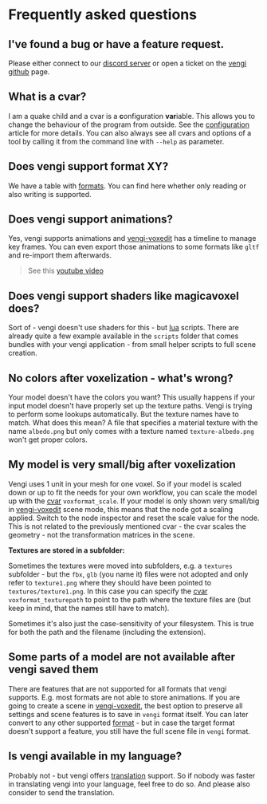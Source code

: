 # Frequently asked questions

## I've found a bug or have a feature request.

Please either connect to our [discord server](https://vengi-voxel.de/discord) or open a ticket on the [vengi github](https://github.com/vengi-voxel/vengi/) page.

## What is a cvar?

I am a quake child and a cvar is a **c**onfiguration **var**iable. This allows you to change the behaviour of the program from outside. See the [configuration](Configuration.md) article for more details. You can also always see all cvars and options of a tool by calling it from the command line with `--help` as parameter.

## Does vengi support format XY?

We have a table with [formats](Formats.md). You can find here whether only reading or also writing is supported.

## Does vengi support animations?

Yes, vengi supports animations and [vengi-voxedit](voxedit/Index.md) has a timeline to manage key frames. You can even export those animations to some formats like `gltf` and re-import them afterwards.

> See this [youtube video](https://youtu.be/mynzgoaoxXo)

## Does vengi support shaders like magicavoxel does?

Sort of - vengi doesn't use shaders for this - but [lua](LUAScript.md) scripts. There are already quite a few example available in the `scripts` folder that comes bundles with your vengi application - from small helper scripts to full scene creation.

## No colors after voxelization - what's wrong?

Your model doesn't have the colors you want? This usually happens if your input model doesn't have properly set up the texture paths. Vengi is trying to perform some lookups automatically. But the texture names have to match. What does this mean? A file that specifies a material texture with the name `albedo.png` but only comes with a texture named `texture-albedo.png` won't get proper colors.

## My model is very small/big after voxelization

Vengi uses 1 unit in your mesh for one voxel. So if your model is scaled down or up to fit the needs for your own workflow, you can scale the model up with the [cvar](Configuration.md) `voxformat_scale`. If your model is only shown very small/big in [vengi-voxedit](voxedit/Index.md) scene mode, this means that the node got a scaling applied. Switch to the node inspector and reset the scale value for the node. This is not related to the previously mentioned cvar - the cvar scales the geometry - not the transformation matrices in the scene.

**Textures are stored in a subfolder:**

Sometimes the textures were moved into subfolders, e.g. a `textures` subfolder - but the `fbx`, `glb` (you name it) files were not adopted and only refer to `texture1.png` where they should have been pointed to `textures/texture1.png`. In this case you can specify the [cvar](Configuration.md) `voxformat_texturepath` to point to the path where the texture files are (but keep in mind, that the names still have to match).

Sometimes it's also just the case-sensitivity of your filesystem. This is true for both the path and the filename (including the extension).

## Some parts of a model are not available after vengi saved them

There are features that are not supported for all formats that vengi supports. E.g. most formats are not able to store animations. If you are going to create a scene in [vengi-voxedit](voxedit/Index.md), the best option to preserve all settings and scene features is to save in `vengi` format itself. You can later convert to any other supported [format](Formats.md) - but in case the target format doesn't support a feature, you still have the full scene file in `vengi` format.

## Is vengi available in my language?

Probably not - but vengi offers [translation](Translation.md) support. So if nobody was faster in translating vengi into your language, feel free to do so. And please also consider to send the translation.
